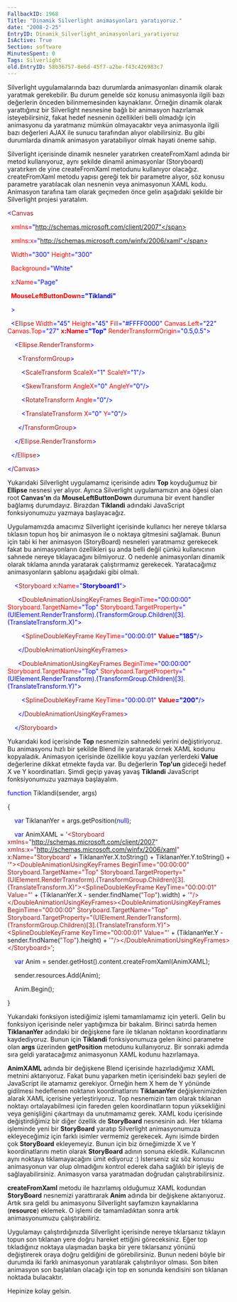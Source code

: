 ```yaml
---
FallbackID: 1968
Title: "Dinamik Silverlight animasyonları yaratıyoruz."
date: "2008-2-25"
EntryID: Dinamik_Silverlight_animasyonlari_yaratiyoruz
IsActive: True
Section: software
MinutesSpent: 0
Tags: Silverlight
old.EntryID: 58b36757-8e6d-45f7-a2be-f43c426983c7
---
```

Silverlight uygulamalarında bazı durumlarda animasyonları dinamik olarak
yaratmak gerekebilir. Bu durum genelde söz konusu animasyonla ilgili
bazı değerlerin önceden bilinmemesinden kaynaklanır. Örneğin dinamik
olarak yarattığınız bir Silverlight nesnesine bağlı bir animasyon
hazırlamak isteyebilirsiniz, fakat hedef nesnenin özellikleri belli
olmadığı için animasyonu da yaratmanız mümkün olmayacaktır veya
animasyonla ilgili bazı değerleri AJAX ile sunucu tarafından alıyor
olabilirsiniz. Bu gibi durumlarda dinamik animasyon yaratabiliyor olmak
hayati öneme sahip.

Silverlight içerisinde dinamik nesneler yaratırken createFromXaml adında
bir metod kullanıyoruz, aynı şekilde dinamil animasyonlar (Storyboard)
yaratırken de yine createFromXaml metodunu kullanıyor olacağız.
createFromXaml metodu yapısı gereği tek bir parametre alıyor, söz konusu
parametre yaratılacak olan nesnenin veya animasyonun XAML kodu.
Animasyon tarafına tam olarak geçmeden önce gelin aşağıdaki şekilde bir
Silverlight projesi yaratalım.

<span style="color: blue;">\<</span><span
style="color: #a31515;">Canvas</span>

<span style="color: red;">  xmlns</span><span
style="color: blue;">="http://schemas.microsoft.com/client/2007"</span>

<span style="color: red;">  xmlns</span><span
style="color: blue;">:</span><span style="color: red;">x</span><span
style="color: blue;">="http://schemas.microsoft.com/winfx/2006/xaml"</span>

<span style="color: red;">  Width</span><span
style="color: blue;">="300"</span><span style="color: red;">
Height</span><span style="color: blue;">="300"</span>

<span style="color: red;">  Background</span><span
style="color: blue;">="White"</span>

<span style="color: red;">  x</span><span
style="color: blue;">:</span><span style="color: red;">Name</span><span
style="color: blue;">="Page"</span>

<span style="color: red;">  **MouseLeftButtonDown**</span><span
style="color: blue;">**="Tiklandi"**</span>

<span style="color: blue;">  \></span>

<span style="color: #a31515;">  </span><span
style="color: blue;">\<</span><span
style="color: #a31515;">Ellipse</span><span style="color: red;">
Width</span><span style="color: blue;">="45"</span><span
style="color: red;"> Height</span><span
style="color: blue;">="45"</span><span style="color: red;">
Fill</span><span style="color: blue;">="\#FFFF0000"</span><span
style="color: red;"> Canvas.Left</span><span
style="color: blue;">="22"</span><span style="color: red;">
Canvas.Top</span><span style="color: blue;">="27"</span><span
style="color: red;"> **x**</span><span
style="color: blue;">**:**</span><span
style="color: red;">**Name**</span><span
style="color: blue;">**="Top"**</span><span style="color: red;">
RenderTransformOrigin</span><span
style="color: blue;">="0.5,0.5"\></span>

<span style="color: #a31515;">    </span><span
style="color: blue;">\<</span><span
style="color: #a31515;">Ellipse.RenderTransform</span><span
style="color: blue;">\></span>

<span style="color: #a31515;">      </span><span
style="color: blue;">\<</span><span
style="color: #a31515;">TransformGroup</span><span
style="color: blue;">\></span>

<span style="color: #a31515;">        </span><span
style="color: blue;">\<</span><span
style="color: #a31515;">ScaleTransform</span><span style="color: red;">
ScaleX</span><span style="color: blue;">="1"</span><span
style="color: red;"> ScaleY</span><span
style="color: blue;">="1"/\></span>

<span style="color: #a31515;">        </span><span
style="color: blue;">\<</span><span
style="color: #a31515;">SkewTransform</span><span style="color: red;">
AngleX</span><span style="color: blue;">="0"</span><span
style="color: red;"> AngleY</span><span
style="color: blue;">="0"/\></span>

<span style="color: #a31515;">        </span><span
style="color: blue;">\<</span><span
style="color: #a31515;">RotateTransform</span><span style="color: red;">
Angle</span><span style="color: blue;">="0"/\></span>

<span style="color: #a31515;">        </span><span
style="color: blue;">\<</span><span
style="color: #a31515;">TranslateTransform</span><span
style="color: red;"> X</span><span style="color: blue;">="0"</span><span
style="color: red;"> Y</span><span style="color: blue;">="0"/\></span>

<span style="color: #a31515;">      </span><span
style="color: blue;">\</</span><span
style="color: #a31515;">TransformGroup</span><span
style="color: blue;">\></span>

<span style="color: #a31515;">    </span><span
style="color: blue;">\</</span><span
style="color: #a31515;">Ellipse.RenderTransform</span><span
style="color: blue;">\></span>

<span style="color: #a31515;">  </span><span
style="color: blue;">\</</span><span
style="color: #a31515;">Ellipse</span><span
style="color: blue;">\></span>

<span style="color: blue;">\</</span><span
style="color: #a31515;">Canvas</span><span
style="color: blue;">\></span>

Yukarıdaki Silverlight uygulamamız içerisinde adını **Top** koyduğumuz
bir **Ellipse** nesnesi yer alıyor. Ayrıca Silverlight uygulamamızın ana
öğesi olan root **Canvas'ın** da **MouseLeftButtonDown** durumuna bir
event handler bağlamış durumdayız. Birazdan **Tiklandi** adındaki
JavaScript fonksiyonumuzu yazmaya başlayacağız.

Uygulamamızda amacımız Silverlight içerisinde kullanıcı her nereye
tıklarsa tıklasın topun hoş bir animasyon ile o noktaya gitmesini
sağlamak. Bunun için tabi ki her animasyon (StoryBoard) nesneleri
yaratmamız gerekecek fakat bu animasyonların özellikleri şu anda belli
değil çünkü kullanıcının sahnede nereye tıklayacağını bilmiyoruz. O
nedenle animasyonları dinamik olarak tıklama anında yaratarak
çalıştırmamız gerekecek. Yaratacağımız animasyonların şablonu aşağıdaki
gibi olmalı.

<span style="color: #a31515;">    </span><span
style="color: blue;">\<</span><span
style="color: #a31515;">Storyboard</span><span style="color: red;">
x</span><span style="color: blue;">:</span><span
style="color: red;">Name</span><span
style="color: blue;">="**Storyboard1**"\></span>

<span style="color: #a31515;">      </span><span
style="color: blue;">\<</span><span
style="color: #a31515;">DoubleAnimationUsingKeyFrames</span><span
style="color: red;"> BeginTime</span><span
style="color: blue;">="00:00:00"</span><span style="color: red;">
Storyboard.TargetName</span><span
style="color: blue;">="Top"</span><span style="color: red;">
Storyboard.TargetProperty</span><span
style="color: blue;">="(UIElement.RenderTransform).(TransformGroup.Children)[3].(TranslateTransform.X)"\></span>

<span style="color: #a31515;">        </span><span
style="color: blue;">\<</span><span
style="color: #a31515;">SplineDoubleKeyFrame</span><span
style="color: red;"> KeyTime</span><span
style="color: blue;">="00:00:01"</span><span style="color: red;">
**Value**</span><span style="color: blue;">**="185"**/\></span>

<span style="color: #a31515;">      </span><span
style="color: blue;">\</</span><span
style="color: #a31515;">DoubleAnimationUsingKeyFrames</span><span
style="color: blue;">\></span>

<span style="color: #a31515;">      </span><span
style="color: blue;">\<</span><span
style="color: #a31515;">DoubleAnimationUsingKeyFrames</span><span
style="color: red;"> BeginTime</span><span
style="color: blue;">="00:00:00"</span><span style="color: red;">
Storyboard.TargetName</span><span
style="color: blue;">="Top"</span><span style="color: red;">
Storyboard.TargetProperty</span><span
style="color: blue;">="(UIElement.RenderTransform).(TransformGroup.Children)[3].(TranslateTransform.Y)"\></span>

<span style="color: #a31515;">        </span><span
style="color: blue;">\<</span><span
style="color: #a31515;">SplineDoubleKeyFrame</span><span
style="color: red;"> KeyTime</span><span
style="color: blue;">="00:00:01"</span><span style="color: red;">
**Value**</span><span style="color: blue;">**="200"**/\></span>

<span style="color: #a31515;">      </span><span
style="color: blue;">\</</span><span
style="color: #a31515;">DoubleAnimationUsingKeyFrames</span><span
style="color: blue;">\></span>

<span style="color: #a31515;">    </span><span
style="color: blue;">\</</span><span
style="color: #a31515;">Storyboard</span><span
style="color: blue;">\></span>

Yukarıdaki kod içerisinde **Top** nesnemizin sahnedeki yerini
değiştiriyoruz. Bu animasyonu hızlı bir şekilde Blend ile yaratarak
örnek XAML kodunu kopyaladık. Animasyon içerisinde özellikle koyu
yazılan yerlerdeki **Value** değerlerine dikkat etmekte fayda var. Bu
değerlerin **Top'un** gideceği hedef X ve Y koordinatları. Şimdi geçip
yavaş yavaş **Tiklandi** JavaScript fonksiyonumuzu yazmaya başlayalım.

<span style="color: blue;">function</span> Tiklandi(sender, args)

{

    <span style="color: blue;">var</span> TiklananYer =
args.getPosition(<span style="color: blue;">null</span>);

    <span style="color: blue;">var</span> AnimXAML = <span
style="color: #a31515;">'\<Storyboard
xmlns="http://schemas.microsoft.com/client/2007"
xmlns:x="http://schemas.microsoft.com/winfx/2006/xaml"
x:Name="Storyboard'</span> + TiklananYer.X.toString() +
TiklananYer.Y.toString() + <span
style="color: #a31515;">'"\>\<DoubleAnimationUsingKeyFrames
BeginTime="00:00:00" Storyboard.TargetName="Top"
Storyboard.TargetProperty="(UIElement.RenderTransform).(TransformGroup.Children)[3].(TranslateTransform.X)"\>\<SplineDoubleKeyFrame
KeyTime="00:00:01" Value="'</span> + (TiklananYer.X -
sender.findName(<span style="color: #a31515;">"Top"</span>).width) +
<span
style="color: #a31515;">'"/\>\</DoubleAnimationUsingKeyFrames\>\<DoubleAnimationUsingKeyFrames
BeginTime="00:00:00" Storyboard.TargetName="Top"
Storyboard.TargetProperty="(UIElement.RenderTransform).(TransformGroup.Children)[3].(TranslateTransform.Y)"\>\<SplineDoubleKeyFrame
KeyTime="00:00:01" Value="'</span> + (TiklananYer.Y -
sender.findName(<span style="color: #a31515;">"Top"</span>).height) +
<span
style="color: #a31515;">'"/\>\</DoubleAnimationUsingKeyFrames\>\</Storyboard\>'</span>;

    <span style="color: blue;">var</span> Anim =
sender.getHost().content.createFromXaml(AnimXAML);

    sender.resources.Add(Anim);

    Anim.Begin();

}

Yukarıdaki fonksiyon istediğimiz işlemi tamamlamamız için yeterli. Gelin
bu fonksiyon içerisinde neler yaptığımıza bir bakalım. Birinci satırda
hemen **TiklananYer** adındaki bir değişkene fare ile tıklanan noktanın
koordinatlarını kaydediyoruz. Bunun için **Tiklandi** fonksiyonumuza
gelen ikinci parametre olan **args** üzerinden **getPosition** metodunu
kullanıyoruz. Bir sonraki adımda sıra geldi yaratacağımız animasyonun
XAML kodunu hazırlamaya.

**AnimXAML** adında bir değişkene Blend içerisinde hazırladığımız XAML
metnini aktarıyoruz. Fakat bunu yaparken metin içerisindeki bazı şeyleri
de JavaScript ile atamamız gerekiyor. Örneğin hem X hem de Y yönünde
gidilmesi hedeflenen noktanın koordinatlarını **TiklananYer**
değişkenimizden alarak XAML içerisine yerleştiriyoruz. Top nesnemizin
tam olarak tıklanan noktayı ortalayabilmesi için fareden gelen
koordinatların topun yüksekliğini veya genişliğini çıkartmayı da
unutmamamız gerek. XAML kodu içerisinde değiştirdiğimiz bir diğer
özellik de **StoryBoard** nesnesinin adı. Her tıklama işleminde yeni bir
**StoryBoard** yaratıp Silverlight animasyonumuza ekleyeceğimiz için
farklı isimler vermemiz gerekecek. Aynı isimde birden çok **StoryBoard**
ekleyemeyiz. Bunun için biz örneğimizde X ve Y koordinatlarını metin
olarak **StoryBoard** adının sonuna ekledik. Kullanıcının aynı noktaya
tıklamayacağını ümit ediyoruz :) İsterseniz siz söz konusu animasyonun
var olup olmadığını kontrol ederek daha sağlıklı bir işleyiş de
sağlayabilirsiniz. Animasyon varsa yaratmadan doğrudan
çalıştırabilirsiniz.

**createFromXaml** metodu ile hazırlamış olduğumuz XAML kodundan
**StoryBoard** nesnemizi yarattırarak **Anim** adında bir değişkene
aktarıyoruz. Artık sıra geldi bu animasyonu Silverlight sayfamızın
kaynaklarına (**resource**) eklemek. O işlemi de tamamladıktan sonra
artık animasyonumuzu çalıştırabiliriz.

Uygulamayı çalıştırdığınızda Silverlight içerisinde nereye tıklarsanız
tıklayın topun son tıklanan yere doğru hareket ettiğini göreceksiniz.
Eğer top tıkladığınız noktaya ulaşmadan başka bir yere tıklarsanız
yönünü değiştirerek oraya doğru geldiğini de görebilirsiniz. Bunun
nedeni böyle bir durumda iki farklı animasyonun yaratılarak
çalıştırılıyor olması. Son biten animasyon son başlatılan olacağı için
top en sonunda kendisini son tıklanan noktada bulacaktır.

Hepinize kolay gelsin.


